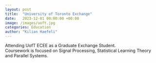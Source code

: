 ```yaml
---
layout: post
title:  "University of Toronto Exchange"
date:   2023-12-01 00:00:00 +00:00
image: /images/uoft.jpg
categories: Education
author: "Kilian Haefeli"
---
```

Attending UofT ECEE as a Graduate Exchange Student.\
Coursework is focused on Signal Processing, Statistical Learning Theory and Parallel Systems.